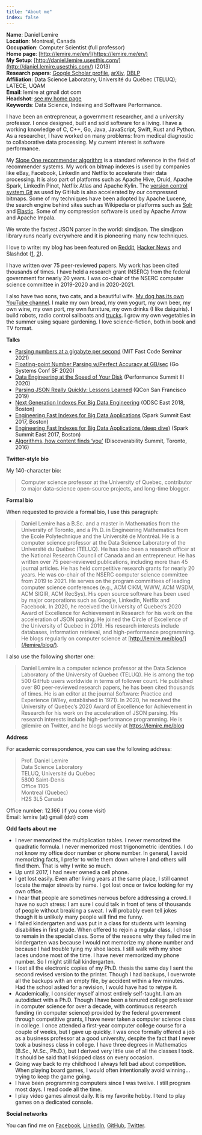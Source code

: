 ```yaml
---
title: "About me"
index: false
---
```




__Name__: Daniel Lemire<br/>
__Location__: Montreal, Canada<br/>
__Occupation__: Computer Scientist (full professor)<br/>
__Home page__: [http://lemire.me/en/](https://lemire.me/en/)<br/>
__My Setup__: [http://daniel.lemire.usesthis.com/](http://daniel.lemire.usesthis.com/) (2013)<br/>
__Research papers__: <a href="https://scholar.google.com/citations?sortby=pubdate&amp;hl=en&amp;user=q1ja-G8AAAAJ&amp;view_op=list_works" rel="me">Google Scholar profile</a>, <a href="http://arxiv.org/a/lemire_d_1" rel="me">arXiv</a>, [DBLP](http://dblp.uni-trier.de/pers/hd/l/Lemire:Daniel)<br/>
__Affiliation__: Data Science Laboratory, Université du Québec (TELUQ); LATECE, UQAM<br/>
__Email__: lemire at gmail dot com<br/>
__Headshot__: [see my home page](https://lemire.me/en/#media)<br/>
__Keywords__: Data Science, Indexing and Software Performance.

I have been an entrepreneur, a government researcher, and a university professor. I once designed, built and sold software for a living. I have a working knowledge of C, C++, Go, Java, JavaScript, Swift, Rust and Python. As a researcher, I have worked on many problems: from medical diagnostic to collaborative data processing. My current interest is software performance.

My [Slope One recommender algorithm](https://en.wikipedia.org/wiki/Slope_One) is a standard reference in the field of recommender systems. My work on bitmap indexes is used by companies like eBay, Facebook, LinkedIn and Netflix to accelerate their data processing. It is also part of platforms such as Apache Hive, Druid, Apache Spark, LinkedIn Pinot, Netflix Atlas and Apache Kylin. The [version control system Git](http://githubengineering.com/counting-objects/) as used by GitHub is also accelerated by our compressed bitmaps. Some of my techniques have been adopted by Apache Lucene, the search engine behind sites such as Wikipedia or platforms such as [Solr](http://lucene.apache.org/solr/) and [Elastic](https://en.wikipedia.org/wiki/Elasticsearch). Some of my compression software is used by Apache Arrow and Apache Impala.

We wrote the fastest JSON parser in the world: simdjson. The simdjson library runs nearly everywhere and it is pioneering many new techniques.

I love to write: my blog has been featured on [Reddit](http://www.reddit.com/domain/lemire.me/top/?sort=top&amp;t=all), [Hacker News](https://hn.algolia.com/?query=lemire.me&amp;sort=byPopularity&amp;prefix&amp;page=0&amp;dateRange=all&amp;type=story) and Slashdot ([1](http://developers.slashdot.org/story/13/10/08/0210210/what-are-the-genuinely-useful-ideas-in-programming), [2](http://science.slashdot.org/story/14/05/27/220202/why-you-shouldnt-use-spreadsheets-for-important-work)).

I have written over 75 peer-reviewed papers. My work has been cited thousands of times. I have held a research grant (NSERC) from the federal government for nearly 20 years. I was co-chair of the NSERC computer science committee in 2019-2020 and in 2020-2021.

I also have two sons, two cats, and a beautiful wife. [My dog has its own YouTube channel](https://www.youtube.com/user/nathalielampron). I make my own bread, my own yogurt, my own beer, my own wine, my own port, my own furniture, my own drinks (I like daiquiris). I build robots, radio control sailboats and [trucks](https://www.youtube.com/watch?v=xWjhrOTu9AQ&amp;list=UUzJAl0adOBR4XX_HeBHXhZg&amp;index=4). I grow my own vegetables in the summer using square gardening. I love science-fiction, both in book and TV format.

<a name="publictalk"></a>__Talks__

- [Parsing numbers at a gigabyte per second](https://www.dropbox.com/s/65k5fqqu8jnthgv/MIT-CSAIL-FastCodeSeminar-DanielLemire-5-12-2021.mp4?dl=0) (MIT Fast Code Seminar 2021)
- [Floating-point Number Parsing w/Perfect Accuracy at GB/sec](https://www.youtube.com/watch?v=AVXgvlMeIm4) (Go Systems Conf SF 2020)
- [Data Engineering at the Speed of Your Disk](https://www.youtube.com/watch?v=p6X8BGSrR9w) (Performance Summit III 2020)
- [Parsing JSON Really Quickly: Lessons Learned](https://www.youtube.com/watch?v=wlvKAT7SZIQ) (QCon San Francisco 2019)
- [Next Generation Indexes For Big Data Engineering](https://learning.oreilly.com/library/view/odsc-east-2018/9780135432792/ODSC_22.html) (ODSC East 2018, Boston)
- [Engineering Fast Indexes for Big Data Applications](https://www.youtube.com/watch?v=ubykHUyNi_0) (Spark Summit East 2017, Boston)
- [Engineering Fast Indexes for Big Data Applications (deep dive)](https://www.youtube.com/watch?v=1QMgGxiCFWE) (Spark Summit East 2017, Boston)
- [Algorithms, how content finds &lsquo;you&rsquo;](https://www.youtube.com/watch?v=V-3rtpkywWw) (Discoverability Summit, Toronto, 2016)


<a name="twitter"></a>__Twitter-style bio__

My 140-character bio:

> Computer science professor at the University of Quebec, contributor to major data-science open-source projects, and long-time blogger.


<a name="formal"></a>__Formal bio__

When requested to provide a formal bio, I use this paragraph:

> Daniel Lemire has a B.Sc. and a master in Mathematics from the University of Toronto, and a Ph.D. in Engineering Mathematics from the Ecole Polytechnique and the Université de Montréal. He is a computer science professor at the Data Science Laboratory of the Université du Québec (TELUQ). He has also been a research officer at the National Research Council of Canada and an entrepreneur. He has written over 75 peer-reviewed publications, including more than 45 journal articles. He has held competitive research grants for nearly 20 years. He was co-chair of the NSERC computer science committee from 2019 to 2021. He serves on the program committees of leading computer science conferences (e.g., ACM CIKM, WWW, ACM WSDM, ACM SIGIR, ACM RecSys). His open source software has been used by major corporations such as Google, LinkedIn, Netflix and Facebook. In 2020, he received the University of Quebec’s 2020 Award of Excellence for Achievement in Research for his work on the acceleration of JSON parsing. He joined the Circle of Excellence of the University of Quebec in 2019. His research interests include databases, information retrieval, and high-performance programming. He blogs regularly on computer science at [http://lemire.me/blog/](/lemire/blog/).


I also use the following shorter one:

> Daniel Lemire is a computer science professor at the Data Science Laboratory of the University of Quebec (TELUQ). He is among the top 500 GitHub users worldwide in terms of follower count. He published over 80 peer-reviewed research papers, he has been cited thousands of times. He is an editor at the journal Software: Practice and Experience (Wiley, established in 1971). In 2020, he received the University of Quebec’s 2020 Award of Excellence for Achievement in Research for his work on the acceleration of JSON parsing. His research interests include high-performance programming. He is @lemire on Twitter, and he blogs weekly at https://lemire.me/blog


<a name="address"></a>__Address__

For academic correspondence, you can use the following address:

> Prof. Daniel Lemire<br/>
Data Science Laboratory<br/>
TELUQ, Université du Québec<br/>
5800 Saint-Denis<br/>
Office 1105<br/>
Montreal (Quebec)<br/>
H2S 3L5 Canada


Office number: 12.166 (if you come visit)<br/>
Email: lemire (at) gmail (dot) com

<a name="odd"></a>__Odd facts about me__

- I never memorized the multiplication tables. I never memorized the quadratic formula. I never memorized most trigonometric identities. I do not know my office door number or phone number. In general, I avoid memorizing facts, I prefer to write them down where I and others will find them. That is why I write so much.
- Up until 2017, I had never owned a cell phone.
- I get lost easily. Even after living years at the same place, I still cannot locate the major streets by name. I got lost once or twice looking for my own office.
- I hear that people are sometimes nervous before addressing a crowd. I have no such stress: I am sure I could talk in front of tens of thousands of people without breaking a sweat. I will probably even tell jokes though it is unlikely many people will find me funny.
- I failed kindergarten and was put in a class for students with learning disabilities in first grade. When offered to rejoin a regular class, I chose to remain in the special class. Some of the reasons why they failed me in kindergarten was because I would not memorize my phone number and because I had trouble tying my shoe laces. I still walk with my shoe laces undone most of the time. I have never memorized my phone number. So I might still fail kindergarten.
- I lost all the electronic copies of my Ph.D. thesis the same day I sent the second revised version to the printer. Though I had backups, I overwrote all the backups with an empty file, by accident within a few minutes. Had the school asked for a revision, I would have had to retype it.
- Academically, I consider myself almost entirely self-taught. I am an autodidact with a Ph.D. Though I have been a tenured college professor in computer science for over a decade, with continuous research funding (in computer science) provided by the federal government through competitive grants, I have never taken a computer science class in college. I once attended a first-year computer college course for a couple of weeks, but I gave up quickly. I was once formally offered a job as a business professor at a good university, despite the fact that I never took a business class in college. I have three degrees in Mathematics (B.Sc., M.Sc., Ph.D.), but I derived very little use of all the classes I took. It should be said that I skipped class on every occasion.
- Going way back to my childhood I always felt bad about competition. When playing board games, I would often intentionally avoid winning&hellip; trying to keep the game going.
- I have been programming computers since I was twelve. I still program most days. I read code all the time.
- I play video games almost daily. It is my favorite hobby. I tend to play games on a dedicated console.


<a name="social"></a>__Social networks__

You can find me on [Facebook](https://www.facebook.com/daniel.lemire), [LinkedIn](https://www.linkedin.com/in/dlemire/), <a href="https://github.com/lemire" rel="me">GitHub</a>, [Twitter](https://www.twitter.com/lemire/).

